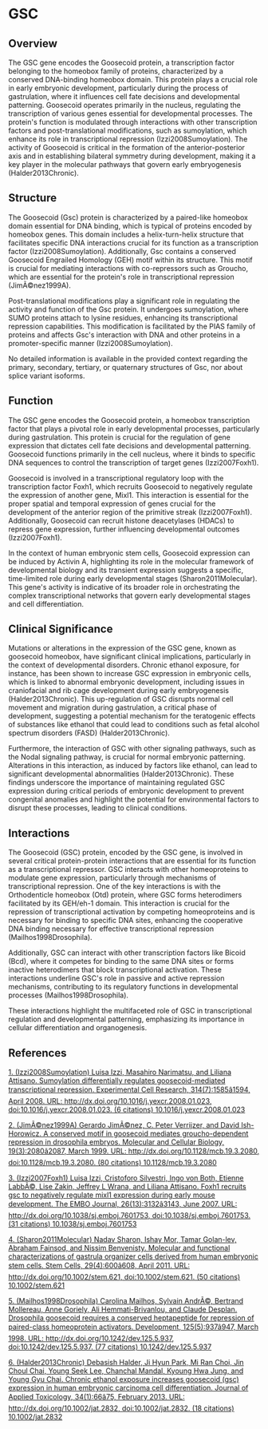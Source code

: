 # GSC

## Overview
The GSC gene encodes the Goosecoid protein, a transcription factor belonging to the homeobox family of proteins, characterized by a conserved DNA-binding homeobox domain. This protein plays a crucial role in early embryonic development, particularly during the process of gastrulation, where it influences cell fate decisions and developmental patterning. Goosecoid operates primarily in the nucleus, regulating the transcription of various genes essential for developmental processes. The protein's function is modulated through interactions with other transcription factors and post-translational modifications, such as sumoylation, which enhance its role in transcriptional repression (Izzi2008Sumoylation). The activity of Goosecoid is critical in the formation of the anterior-posterior axis and in establishing bilateral symmetry during development, making it a key player in the molecular pathways that govern early embryogenesis (Halder2013Chronic).

## Structure
The Goosecoid (Gsc) protein is characterized by a paired-like homeobox domain essential for DNA binding, which is typical of proteins encoded by homeobox genes. This domain includes a helix-turn-helix structure that facilitates specific DNA interactions crucial for its function as a transcription factor (Izzi2008Sumoylation). Additionally, Gsc contains a conserved Goosecoid Engrailed Homology (GEH) motif within its structure. This motif is crucial for mediating interactions with co-repressors such as Groucho, which are essential for the protein's role in transcriptional repression (JimÃ©nez1999A).

Post-translational modifications play a significant role in regulating the activity and function of the Gsc protein. It undergoes sumoylation, where SUMO proteins attach to lysine residues, enhancing its transcriptional repression capabilities. This modification is facilitated by the PIAS family of proteins and affects Gsc's interaction with DNA and other proteins in a promoter-specific manner (Izzi2008Sumoylation). 

No detailed information is available in the provided context regarding the primary, secondary, tertiary, or quaternary structures of Gsc, nor about splice variant isoforms.

## Function
The GSC gene encodes the Goosecoid protein, a homeobox transcription factor that plays a pivotal role in early developmental processes, particularly during gastrulation. This protein is crucial for the regulation of gene expression that dictates cell fate decisions and developmental patterning. Goosecoid functions primarily in the cell nucleus, where it binds to specific DNA sequences to control the transcription of target genes (Izzi2007Foxh1).

Goosecoid is involved in a transcriptional regulatory loop with the transcription factor Foxh1, which recruits Goosecoid to negatively regulate the expression of another gene, Mixl1. This interaction is essential for the proper spatial and temporal expression of genes crucial for the development of the anterior region of the primitive streak (Izzi2007Foxh1). Additionally, Goosecoid can recruit histone deacetylases (HDACs) to repress gene expression, further influencing developmental outcomes (Izzi2007Foxh1).

In the context of human embryonic stem cells, Goosecoid expression can be induced by Activin A, highlighting its role in the molecular framework of developmental biology and its transient expression suggests a specific, time-limited role during early developmental stages (Sharon2011Molecular). This gene's activity is indicative of its broader role in orchestrating the complex transcriptional networks that govern early developmental stages and cell differentiation.

## Clinical Significance
Mutations or alterations in the expression of the GSC gene, known as goosecoid homeobox, have significant clinical implications, particularly in the context of developmental disorders. Chronic ethanol exposure, for instance, has been shown to increase GSC expression in embryonic cells, which is linked to abnormal embryonic development, including issues in craniofacial and rib cage development during early embryogenesis (Halder2013Chronic). This up-regulation of GSC disrupts normal cell movement and migration during gastrulation, a critical phase of development, suggesting a potential mechanism for the teratogenic effects of substances like ethanol that could lead to conditions such as fetal alcohol spectrum disorders (FASD) (Halder2013Chronic).

Furthermore, the interaction of GSC with other signaling pathways, such as the Nodal signaling pathway, is crucial for normal embryonic patterning. Alterations in this interaction, as induced by factors like ethanol, can lead to significant developmental abnormalities (Halder2013Chronic). These findings underscore the importance of maintaining regulated GSC expression during critical periods of embryonic development to prevent congenital anomalies and highlight the potential for environmental factors to disrupt these processes, leading to clinical conditions.

## Interactions
The Goosecoid (GSC) protein, encoded by the GSC gene, is involved in several critical protein-protein interactions that are essential for its function as a transcriptional repressor. GSC interacts with other homeoproteins to modulate gene expression, particularly through mechanisms of transcriptional repression. One of the key interactions is with the Orthodenticle homeobox (Otd) protein, where GSC forms heterodimers facilitated by its GEH/eh-1 domain. This interaction is crucial for the repression of transcriptional activation by competing homeoproteins and is necessary for binding to specific DNA sites, enhancing the cooperative DNA binding necessary for effective transcriptional repression (Mailhos1998Drosophila).

Additionally, GSC can interact with other transcription factors like Bicoid (Bcd), where it competes for binding to the same DNA sites or forms inactive heterodimers that block transcriptional activation. These interactions underline GSC's role in passive and active repression mechanisms, contributing to its regulatory functions in developmental processes (Mailhos1998Drosophila).

These interactions highlight the multifaceted role of GSC in transcriptional regulation and developmental patterning, emphasizing its importance in cellular differentiation and organogenesis.


## References


[1. (Izzi2008Sumoylation) Luisa Izzi, Masahiro Narimatsu, and Liliana Attisano. Sumoylation differentially regulates goosecoid-mediated transcriptional repression. Experimental Cell Research, 314(7):1585â1594, April 2008. URL: http://dx.doi.org/10.1016/j.yexcr.2008.01.023, doi:10.1016/j.yexcr.2008.01.023. (6 citations) 10.1016/j.yexcr.2008.01.023](https://doi.org/10.1016/j.yexcr.2008.01.023)

[2. (JimÃ©nez1999A) Gerardo JimÃ©nez, C. Peter Verrijzer, and David Ish-Horowicz. A conserved motif in goosecoid mediates groucho-dependent repression in drosophila embryos. Molecular and Cellular Biology, 19(3):2080â2087, March 1999. URL: http://dx.doi.org/10.1128/mcb.19.3.2080, doi:10.1128/mcb.19.3.2080. (80 citations) 10.1128/mcb.19.3.2080](https://doi.org/10.1128/mcb.19.3.2080)

[3. (Izzi2007Foxh1) Luisa Izzi, Cristoforo Silvestri, Ingo von Both, Etienne LabbÃ©, Lise Zakin, Jeffrey L Wrana, and Liliana Attisano. Foxh1 recruits gsc to negatively regulate mixl1 expression during early mouse development. The EMBO Journal, 26(13):3132â3143, June 2007. URL: http://dx.doi.org/10.1038/sj.emboj.7601753, doi:10.1038/sj.emboj.7601753. (31 citations) 10.1038/sj.emboj.7601753](https://doi.org/10.1038/sj.emboj.7601753)

[4. (Sharon2011Molecular) Nadav Sharon, Ishay Mor, Tamar Golan-lev, Abraham Fainsod, and Nissim Benvenisty. Molecular and functional characterizations of gastrula organizer cells derived from human embryonic stem cells. Stem Cells, 29(4):600â608, April 2011. URL: http://dx.doi.org/10.1002/stem.621, doi:10.1002/stem.621. (50 citations) 10.1002/stem.621](https://doi.org/10.1002/stem.621)

[5. (Mailhos1998Drosophila) Carolina Mailhos, Sylvain AndrÃ©, Bertrand Mollereau, Anne Goriely, Ali Hemmati-Brivanlou, and Claude Desplan. Drosophila goosecoid requires a conserved heptapeptide for repression of paired-class homeoprotein activators. Development, 125(5):937â947, March 1998. URL: http://dx.doi.org/10.1242/dev.125.5.937, doi:10.1242/dev.125.5.937. (77 citations) 10.1242/dev.125.5.937](https://doi.org/10.1242/dev.125.5.937)

[6. (Halder2013Chronic) Debasish Halder, Ji Hyun Park, Mi Ran Choi, Jin Choul Chai, Young Seek Lee, Chanchal Mandal, Kyoung Hwa Jung, and Young Gyu Chai. Chronic ethanol exposure increases goosecoid (gsc) expression in human embryonic carcinoma cell differentiation. Journal of Applied Toxicology, 34(1):66â75, February 2013. URL: http://dx.doi.org/10.1002/jat.2832, doi:10.1002/jat.2832. (18 citations) 10.1002/jat.2832](https://doi.org/10.1002/jat.2832)